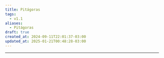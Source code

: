 ```yaml
---
title: Pitágoras
tags:
  - v1.1
aliases:
  - Pitágoras
draft: true
created_at: 2024-09-11T22:01:37-03:00
updated_at: 2025-01-21T00:48:28-03:00
---
```



---

